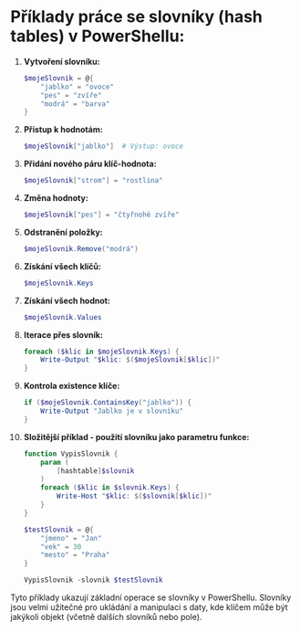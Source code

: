  # Příklady práce se slovníky (hash tables) v PowerShellu:

1. **Vytvoření slovníku:**
   ```powershell
   $mojeSlovnik = @{
       "jablko" = "ovoce"
       "pes" = "zvíře"
       "modrá" = "barva"
   }
   ```

2. **Přístup k hodnotám:**
   ```powershell
   $mojeSlovnik["jablko"]  # Výstup: ovoce
   ```

3. **Přidání nového páru klíč-hodnota:**
   ```powershell
   $mojeSlovnik["strom"] = "rostlina"
   ```

4. **Změna hodnoty:**
   ```powershell
   $mojeSlovnik["pes"] = "čtyřnohé zvíře"
   ```

5. **Odstranění položky:**
   ```powershell
   $mojeSlovnik.Remove("modrá")
   ```

6. **Získání všech klíčů:**
   ```powershell
   $mojeSlovnik.Keys
   ```

7. **Získání všech hodnot:**
   ```powershell
   $mojeSlovnik.Values
   ```

8. **Iterace přes slovník:**
   ```powershell
   foreach ($klic in $mojeSlovnik.Keys) {
       Write-Output "$klic: $($mojeSlovnik[$klic])"
   }
   ```

9. **Kontrola existence klíče:**
   ```powershell
   if ($mojeSlovnik.ContainsKey("jablko")) {
       Write-Output "Jablko je v slovníku"
   }
   ```

10. **Složitější příklad - použití slovníku jako parametru funkce:**
    ```powershell
    function VypisSlovnik {
        param (
            [hashtable]$slovnik
        )
        foreach ($klic in $slovnik.Keys) {
            Write-Host "$klic: $($slovnik[$klic])"
        }
    }

    $testSlovnik = @{
        "jmeno" = "Jan"
        "vek" = 30
        "mesto" = "Praha"
    }

    VypisSlovnik -slovnik $testSlovnik
    ```

Tyto příklady ukazují základní operace se slovníky v PowerShellu. Slovníky jsou velmi užitečné pro ukládání a manipulaci s daty, kde klíčem může být jakýkoli objekt (včetně dalších slovníků nebo pole).
